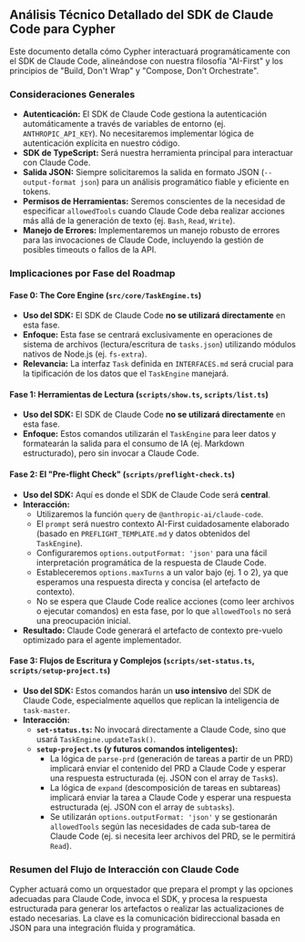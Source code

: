 ## Análisis Técnico Detallado del SDK de Claude Code para Cypher

Este documento detalla cómo Cypher interactuará programáticamente con el SDK de Claude Code, alineándose con nuestra filosofía "AI-First" y los principios de "Build, Don't Wrap" y "Compose, Don't Orchestrate".

### Consideraciones Generales

*   **Autenticación:** El SDK de Claude Code gestiona la autenticación automáticamente a través de variables de entorno (ej. `ANTHROPIC_API_KEY`). No necesitaremos implementar lógica de autenticación explícita en nuestro código.
*   **SDK de TypeScript:** Será nuestra herramienta principal para interactuar con Claude Code.
*   **Salida JSON:** Siempre solicitaremos la salida en formato JSON (`--output-format json`) para un análisis programático fiable y eficiente en tokens.
*   **Permisos de Herramientas:** Seremos conscientes de la necesidad de especificar `allowedTools` cuando Claude Code deba realizar acciones más allá de la generación de texto (ej. `Bash`, `Read`, `Write`).
*   **Manejo de Errores:** Implementaremos un manejo robusto de errores para las invocaciones de Claude Code, incluyendo la gestión de posibles timeouts o fallos de la API.

### Implicaciones por Fase del Roadmap

#### Fase 0: The Core Engine (`src/core/TaskEngine.ts`)

*   **Uso del SDK:** El SDK de Claude Code **no se utilizará directamente** en esta fase.
*   **Enfoque:** Esta fase se centrará exclusivamente en operaciones de sistema de archivos (lectura/escritura de `tasks.json`) utilizando módulos nativos de Node.js (ej. `fs-extra`).
*   **Relevancia:** La interfaz `Task` definida en `INTERFACES.md` será crucial para la tipificación de los datos que el `TaskEngine` manejará.

#### Fase 1: Herramientas de Lectura (`scripts/show.ts`, `scripts/list.ts`)

*   **Uso del SDK:** El SDK de Claude Code **no se utilizará directamente** en esta fase.
*   **Enfoque:** Estos comandos utilizarán el `TaskEngine` para leer datos y formatearán la salida para el consumo de IA (ej. Markdown estructurado), pero sin invocar a Claude Code.

#### Fase 2: El "Pre-flight Check" (`scripts/preflight-check.ts`)

*   **Uso del SDK:** Aquí es donde el SDK de Claude Code será **central**.
*   **Interacción:**
    *   Utilizaremos la función `query` de `@anthropic-ai/claude-code`.
    *   El `prompt` será nuestro contexto AI-First cuidadosamente elaborado (basado en `PREFLIGHT_TEMPLATE.md` y datos obtenidos del `TaskEngine`).
    *   Configuraremos `options.outputFormat: 'json'` para una fácil interpretación programática de la respuesta de Claude Code.
    *   Estableceremos `options.maxTurns` a un valor bajo (ej. 1 o 2), ya que esperamos una respuesta directa y concisa (el artefacto de contexto).
    *   No se espera que Claude Code realice acciones (como leer archivos o ejecutar comandos) en esta fase, por lo que `allowedTools` no será una preocupación inicial.
*   **Resultado:** Claude Code generará el artefacto de contexto pre-vuelo optimizado para el agente implementador.

#### Fase 3: Flujos de Escritura y Complejos (`scripts/set-status.ts`, `scripts/setup-project.ts`)

*   **Uso del SDK:** Estos comandos harán un **uso intensivo** del SDK de Claude Code, especialmente aquellos que replican la inteligencia de `task-master`.
*   **Interacción:**
    *   **`set-status.ts`:** No invocará directamente a Claude Code, sino que usará `TaskEngine.updateTask()`.
    *   **`setup-project.ts` (y futuros comandos inteligentes):**
        *   La lógica de `parse-prd` (generación de tareas a partir de un PRD) implicará enviar el contenido del PRD a Claude Code y esperar una respuesta estructurada (ej. JSON con el array de `Task`s).
        *   La lógica de `expand` (descomposición de tareas en subtareas) implicará enviar la tarea a Claude Code y esperar una respuesta estructurada (ej. JSON con el array de `subtasks`).
        *   Se utilizarán `options.outputFormat: 'json'` y se gestionarán `allowedTools` según las necesidades de cada sub-tarea de Claude Code (ej. si necesita leer archivos del PRD, se le permitirá `Read`).

### Resumen del Flujo de Interacción con Claude Code

Cypher actuará como un orquestador que prepara el prompt y las opciones adecuadas para Claude Code, invoca el SDK, y procesa la respuesta estructurada para generar los artefactos o realizar las actualizaciones de estado necesarias. La clave es la comunicación bidireccional basada en JSON para una integración fluida y programática.
